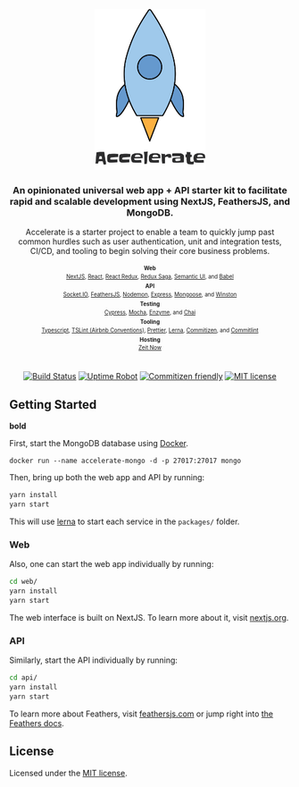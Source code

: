 <div align="center">
  <img src="packages/web/static/accelerate-starter.png" width="200" title="Accelerate Starter">
  <h3>
    An opinionated universal web app + API starter kit to facilitate rapid and scalable development using NextJS, FeathersJS, and MongoDB.
  </h3>
  <div>
    Accelerate is a starter project to enable a team to quickly jump past common hurdles such as user authentication, unit and integration tests, CI/CD, and tooling to begin solving their core business problems.
  </div>
  <br />
  <sub><sup>
    <div style="font-weight: bold">Web</div>
    <a href="https://nextjs.org/">NextJS</a>,
    <a href="https://reactjs.org/">React</a>,
    <a href="https://react-redux.js.org/">React Redux</a>,
    <a href="">Redux Saga</a>,
    <a href="">Semantic UI</a>, and
    <a href="">Babel</a>
    <div style="font-weight: bold">API</div>
    <a href="">Socket.IO</a>,
    <a href="">FeathersJS</a>,
    <a href="">Nodemon</a>,
    <a href="">Express</a>,
    <a href="">Mongoose</a>, and
    <a href="">Winston</a>
    <div style="font-weight: bold">Testing</div>
    <a href="">Cypress</a>,
    <a href="">Mocha</a>,
    <a href="">Enzyme</a>, and
    <a href="">Chai</a>
    <div style="font-weight: bold">Tooling</div>
    <a href="">Typescript</a>,
    <a href="">TSLint (Airbnb Conventions)</a>,
    <a href="">Prettier</a>,
    <a href="">Lerna</a>,
    <a href="">Commitizen</a>, and
    <a href="">Commitlint</a>
    <div style="font-weight: bold">Hosting</div>
    <a href="">Zeit Now</a>
  </sup></sub>
  <br />
  <br />

[![Build Status](https://travis-ci.com/chase-adams/accelerate-starter.svg?branch=master)](https://travis-ci.com/chase-adams/accelerate-starter)
[![Uptime Robot](https://img.shields.io/uptimerobot/ratio/m782175114-036d055bce99279de3d423f5.svg)](https://stats.uptimerobot.com/49G0WUOLW)
[![Commitizen friendly](https://img.shields.io/badge/commitizen-friendly-brightgreen.svg)](http://commitizen.github.io/cz-cli/)
[![MIT license](https://img.shields.io/badge/license-MIT-brightgreen.svg)](https://lbesson.mit-license.org/)

</div>

## Getting Started

**bold**

First, start the MongoDB database using [Docker](https://www.docker.com/).

```
docker run --name accelerate-mongo -d -p 27017:27017 mongo
```

Then, bring up both the web app and API by running:

```bash
yarn install
yarn start
```

This will use [lerna](https://github.com/lerna/lerna) to start each service in the `packages/` folder.

### Web

Also, one can start the web app individually by running:

```bash
cd web/
yarn install
yarn start
```

The web interface is built on NextJS. To learn more about it, visit [nextjs.org](https://nextjs.org/).

### API

Similarly, start the API individually by running:

```bash
cd api/
yarn install
yarn start
```

To learn more about Feathers, visit [feathersjs.com](http://feathersjs.com) or jump right into [the Feathers docs](http://docs.feathersjs.com).

## License

Licensed under the [MIT license](LICENSE).
